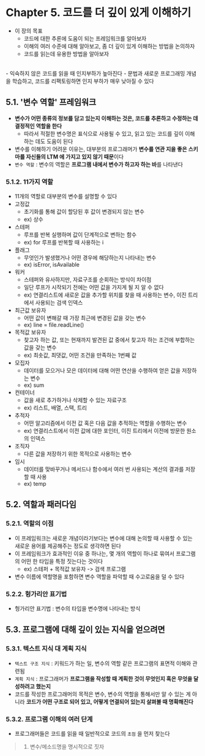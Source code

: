 # Chapter 5. 코드를 더 깊이 있게 이해하기
- 이 장의 목표
  - 코드에 대한 추론에 도움이 되는 프레임워크를 알아보자
  - 이해의 여러 수준에 대해 알아보고, 좀 더 깊이 있게 이해하는 방법을 논의하자
  - 코드를 읽는데 유용한 방법을 알아보자
<br>
- 익숙하지 않은 코드를 읽을 때 인지부하가 높아진다
- 문법과 새로운 프로그래밍 개념을 학습하고, 코드를 리팩토링하면 인지 부하가 매우 낮아질 수 있다

## 5.1. '변수 역할' 프레임워크
- **변수가 어떤 종류의 정보를 담고 있는지 이해하는 것은, 코드를 추론하고 수정하는 데 결정적인 역할을 한다**
  - 따라서 적절한 변수명은 표식으로 사용될 수 있고, 읽고 있는 코드를 깊이 이해하는 데도 도움이 된다
- 변수를 이해하기 어려운 이유는, 대부분의 프로그래머가 **변수를 연관 지을 좋은 스키마를 자신들의 LTM 에 가지고 있지 않기 때문**이다
- `변수 역할` : 변수의 역할은 **프로그램 내에서 변수가 하고자 하는 바**를 나타낸다

### 5.1.2. 11가지 역할
- 11개의 역할로 대부분의 변수를 설명할 수 있다
- 고정값
  - 초기화를 통해 값이 할당된 후 값이 변경되지 않는 변수 
  - ex) 상수
- 스테퍼
  - 루프를 반복 실행하며 값이 단계적으로 변하는 함수 
  - ex) for 루프를 반복할 때 사용하는 i
- 플래그
  - 무엇인가 발생했거나 어떤 경우에 해당하는지 나타내는 변수
  - ex) isError, isAvailable
- 워커
  - 스테퍼와 유사하지만, 자료구조를 순회하는 방식이 차이점
  - 일단 루프가 시작되기 전에는 어떤 값을 가지게 될 지 알 수 없다
  - ex) 연결리스트에 새로운 값을 추가할 위치를 찾을 때 사용하는 변수, 이진 트리에서 사용되는 검색 인덱스
- 최근값 보유자
  - 어떤 값이 변해갈 때 가장 최근에 변경된 값을 갖는 변수
  - ex) line = file.readLine()
- 목적값 보유자
  - 찾고자 하는 값, 또는 현재까지 발견된 값 중에서 찾고자 하는 조건에 부합하는 값을 갖는 변수
  - ex) 최솟값, 최댓값, 어떤 조건을 만족하는 1번째 값
- 모집자
  - 데이터를 모으거나 모은 데이터에 대해 어떤 연산을 수행하여 얻은 값을 저장하는 변수
  - ex) sum
- 컨테이너
  - 값을 새로 추가하거나 삭제할 수 있는 자료구조
  - ex) 리스트, 배열, 스택, 트리
- 추적자
  - 어떤 알고리즘에서 이전 값 혹은 다음 값을 추적하는 역할을 수행하는 변수
  - ex) 연결리스트에서 이전 값에 대한 포인터, 이진 트리에서 이전에 방문한 원소의 인덱스
- 조직자
  - 다른 값을 저장하기 위한 목적으로 사용하는 변수
- 임시
  - 데이터를 맞바꾸거나 메서드나 함수에서 여러 번 사용되는 계산의 결과를 저장할 때 사용
  - ex) temp

## 5.2. 역할과 패러다임
### 5.2.1. 역할의 이점
- 이 프레임워크는 새로운 개념이라기보다는 변수에 대해 논의할 때 사용할 수 있는 새로운 용어를 제공해주는 정도로 생각하면 된다
- 이 프레임워크가 효과적인 이유 중 하나는, 몇 개의 역할이 하나로 묶여서 프로그램의 어떤 한 타입을 특정 짓는다는 것이다
  - ex) 스테퍼 + 목적값 보유자 -> 검색 프로그램
- 변수 이름에 역할명을 포함하면 변수 역할을 파악할 때 수고로움을 덜 수 있다

### 5.2.2. 헝가리안 표기법
- 헝가리안 표기법 : 변수의 타입을 변수명에 나타내는 방식

## 5.3. 프로그램에 대해 깊이 있는 지식을 얻으려면
### 5.3.1. 텍스트 지식 대 계획 지식
- `텍스트 구조 지식` : 키워드가 하는 일, 변수의 역할 같은 프로그램의 표면적 이해와 관련됨
- `계획 지식` : 프로그래머가 **프로그램을 작성할 때 계획한 것이 무엇인지 혹은 무엇을 달성하려고 했는지**
- 코드를 작성한 프로그래머의 목적은 변수, 변수의 역할을 통해서만 알 수 있는 게 아니라 **코드가 어떤 구조로 되어 있고, 어떻게 연결되어 있는지 살펴볼 때 명확해진다**

### 5.3.2. 프로그램 이해의 여러 단계
- 프로그래머들은 코드를 읽을 때 일반적으로 코드의 `초점` 을 먼저 찾는다
 
> 1. 변수/메소드명을 명시적으로 짓자